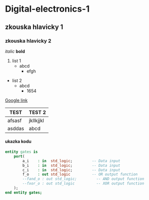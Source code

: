 # Digital-electronics-1
## zkouska hlavicky 1
### zkouska hlavicky 2

*italic*
**bold**

1. list 1
   - abcd
     - efgh
- list 2
  + abcd
    + 1654
    
[Google link](https://www.google.com)

TEST | TEST 2
------------ | -------------
afsasf | jkllkjjkl
asddas | abcd

#### ukazka kodu
```vhdl
entity gates is
    port(
        a_i    : in  std_logic;         -- Data input
        b_i    : in  std_logic;         -- Data input
        c_i    : in  std_logic;         -- Data input
        f_o    : out std_logic          -- OR output function
        --fand_o : out std_logic;         -- AND output function
        --fxor_o : out std_logic          -- XOR output function
    );
end entity gates;
```

